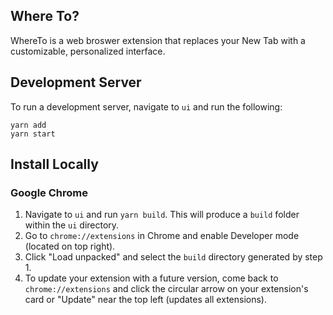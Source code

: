 ## Where To?

WhereTo is a web broswer extension that replaces your New Tab with a customizable, personalized interface.

## Development Server

To run a development server, navigate to `ui` and run the following:

```
yarn add
yarn start
```

## Install Locally

### Google Chrome

1. Navigate to `ui` and run `yarn build`. This will produce a `build` folder within the `ui` directory.
2. Go to `chrome://extensions` in Chrome and enable Developer mode (located on top right).
3. Click "Load unpacked" and select the `build` directory generated by step 1.
4. To update your extension with a future version, come back to `chrome://extensions` and click the circular arrow on your extension's card or "Update" near the top left (updates all extensions).
